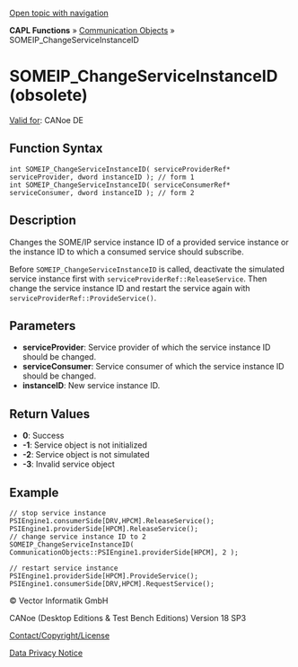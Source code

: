 [Open topic with navigation](../../../../../CANoeDEFamily.htm#Topics/CAPLFunctions/CommunicationObjects/Functions/CAPLfunctionSOMEIPChangeServiceInstanceID.md)

**CAPL Functions** » [Communication Objects](../CAPLfunctionsCOOverview.md) » SOMEIP_ChangeServiceInstanceID

# SOMEIP_ChangeServiceInstanceID (obsolete)

[Valid for](../../../Shared/FeatureAvailability.md): CANoe DE

## Function Syntax

```plaintext
int SOMEIP_ChangeServiceInstanceID( serviceProviderRef* serviceProvider, dword instanceID ); // form 1
int SOMEIP_ChangeServiceInstanceID( serviceConsumerRef* serviceConsumer, dword instanceID ); // form 2
```

## Description

Changes the SOME/IP service instance ID of a provided service instance or the instance ID to which a consumed service should subscribe.

Before `SOMEIP_ChangeServiceInstanceID` is called, deactivate the simulated service instance first with `serviceProviderRef::ReleaseService`. Then change the service instance ID and restart the service again with `serviceProviderRef::ProvideService()`.

## Parameters

- **serviceProvider**: Service provider of which the service instance ID should be changed.
- **serviceConsumer**: Service consumer of which the service instance ID should be changed.
- **instanceID**: New service instance ID.

## Return Values

- **0**: Success
- **-1**: Service object is not initialized
- **-2**: Service object is not simulated
- **-3**: Invalid service object

## Example

```plaintext
// stop service instance
PSIEngine1.consumerSide[DRV,HPCM].ReleaseService();
PSIEngine1.providerSide[HPCM].ReleaseService();
// change service instance ID to 2
SOMEIP_ChangeServiceInstanceID( CommunicationObjects::PSIEngine1.providerSide[HPCM], 2 );

// restart service instance
PSIEngine1.providerSide[HPCM].ProvideService();
PSIEngine1.consumerSide[DRV,HPCM].RequestService();
```

© Vector Informatik GmbH

CANoe (Desktop Editions & Test Bench Editions) Version 18 SP3

[Contact/Copyright/License](../../../Shared/ContactCopyrightLicense.md)

[Data Privacy Notice](https://www.vector.com/int/en/company/get-info/privacy-policy/)